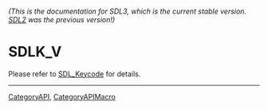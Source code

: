 ###### (This is the documentation for SDL3, which is the current stable version. [SDL2](https://wiki.libsdl.org/SDL2/) was the previous version!)
# SDLK_V

Please refer to [SDL_Keycode](SDL_Keycode) for details.

----
[CategoryAPI](CategoryAPI), [CategoryAPIMacro](CategoryAPIMacro)


